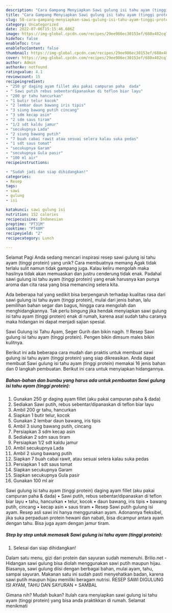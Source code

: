 ```yaml
---
description: "Cara Gampang Menyiapkan Sawi gulung isi tahu ayam (tinggi protein) yang Enak, Lezat"
title: "Cara Gampang Menyiapkan Sawi gulung isi tahu ayam (tinggi protein) yang Enak, Lezat"
slug: 58-cara-gampang-menyiapkan-sawi-gulung-isi-tahu-ayam-tinggi-protein-yang-enak-lezat
category: Uncategorized
date: 2022-07-06T15:15:46.606Z
image: https://img-global.cpcdn.com/recipes/29ee986ec30153ef/680x482cq70/sawi-gulung-isi-tahu-ayam-tinggi-protein-foto-resep-utama.jpg
hideToc: false
enableToc: true
enableTocContent: false
thumbnail: https://img-global.cpcdn.com/recipes/29ee986ec30153ef/680x482cq70/sawi-gulung-isi-tahu-ayam-tinggi-protein-foto-resep-utama.jpg
cover: https://img-global.cpcdn.com/recipes/29ee986ec30153ef/680x482cq70/sawi-gulung-isi-tahu-ayam-tinggi-protein-foto-resep-utama.jpg
author: Admin
authorAv: notfound
ratingvalue: 4.1
reviewcount: 15
recipeingredient:
- "250 gr daging ayam fillet aku pakai campuran paha  dada"
- " Sawi putih rebus sebentardipanaskan di teflon biar layu"
- "200 gr tahu hancurkan"
- "1 butir telur kocok"
- "2 lembar daun bawang iris tipis"
- "3 siung bawang putih cincang"
- "3 sdm kecap asin"
- "2 sdm saus tiram"
- "1/2 sdt kaldu jamur"
- "secukupnya Lada"
- "2 siung bawang putih"
- "7 buah cabai rawit atau sesuai selera kalau suka pedas"
- "1 sdt saus tomat"
- "secukupnya Garam"
- "secukupnya Gula pasir"
- "100 ml air"
recipeinstructions:

- "Sudah jadi dan siap dihidangkan!"
categories:
- Resep
tags:
- sawi
- gulung
- isi

katakunci: sawi gulung isi 
nutrition: 152 calories
recipecuisine: Indonesian
preptime: "PT31M"
cooktime: "PT48M"
recipeyield: "2"
recipecategory: Lunch

---
```



Selamat Pagi Anda sedang mencari inspirasi resep sawi gulung isi tahu ayam (tinggi protein) yang unik? Cara membuatnya memang Agak tidak terlalu sulit namun tidak gampang juga. Kalau keliru mengolah maka hasilnya tidak akan memuaskan dan justru cenderung tidak enak. Padahal sawi gulung isi tahu ayam (tinggi protein) yang enak harusnya kan punya aroma dan cita rasa yang bisa memancing selera kita.


Ada beberapa hal yang sedikit bisa berpengaruh terhadap kualitas rasa dari sawi gulung isi tahu ayam (tinggi protein), mulai dari jenis bahan, lalu pemilihan bahan segar dan bagus, hingga cara mengolah dan menghidangkannya. Tak perlu bingung jika hendak menyiapkan sawi gulung isi tahu ayam (tinggi protein) enak di rumah, karena asal sudah tahu caranya maka hidangan ini dapat menjadi sajian spesial.

Sawi Gulung isi Tahu Ayam, Seger Gurih dan bikin nagih. !! Resep Sawi gulung isi tahu ayam (tinggi protein). Pengen bikin dimsum males bikin kulitnya.


Berikut ini ada beberapa cara mudah dan praktis untuk membuat sawi gulung isi tahu ayam (tinggi protein) yang siap dikreasikan. Anda dapat membuat Sawi gulung isi tahu ayam (tinggi protein) memakai 16 jenis bahan dan 0 langkah pembuatan. Berikut ini cara untuk menyiapkan hidangannya.

<!--inarticleads1-->

##### Bahan-bahan dan bumbu yang harus ada untuk pembuatan Sawi gulung isi tahu ayam (tinggi protein):

1. Gunakan 250 gr daging ayam fillet (aku pakai campuran paha &amp; dada)
1. Sediakan  Sawi putih, rebus sebentar/dipanaskan di teflon biar layu
1. Ambil 200 gr tahu, hancurkan
1. Siapkan 1 butir telur, kocok
1. Gunakan 2 lembar daun bawang, iris tipis
1. Ambil 3 siung bawang putih, cincang
1. Persiapkan 3 sdm kecap asin
1. Sediakan 2 sdm saus tiram
1. Persiapkan 1/2 sdt kaldu jamur
1. Ambil secukupnya Lada
1. Ambil 2 siung bawang putih
1. Siapkan 7 buah cabai rawit, atau sesuai selera kalau suka pedas
1. Persiapkan 1 sdt saus tomat
1. Siapkan secukupnya Garam
1. Siapkan secukupnya Gula pasir
1. Gunakan 100 ml air


Sawi gulung isi tahu ayam (tinggi protein) daging ayam fillet (aku pakai campuran paha &amp; dada) • Sawi putih, rebus sebentar/dipanaskan di teflon biar layu • tahu, hancurkan • telur, kocok • daun bawang, iris tipis • bawang putih, cincang • kecap asin • saus tiram • Resep Sawi putih gulung isi ayam. Resep asli sawi ini hanya menggunakan ayam. Adonannya fleksibel, jika suka perpaduan protein hewani dan nabati, bisa dicampur antara ayam dengan tahu. Bisa juga ayam dengan jamur tiram. 

<!--inarticleads2-->

##### Step by step untuk memasak Sawi gulung isi tahu ayam (tinggi protein):


1. Selesai dan siap dihidangkan!

Dalam satu menu, gizi dari protein dan sayuran sudah memenuhi. Brilio.net - Hidangan sawi gulung bisa diolah menggunakan sawi putih maupun hijau. Biasanya, sawi gulung diisi dengan berbagai bahan, mulai ayam, tahu, sampai sayuran. Makanan satu ini sudah pasti menyehatkan badan, karena sawi putih maupun hijau memiliki beragam nutrisi. RESEP SAWI DIGULUNG ISI AYAM, TAHU DAN SAYURAN + SAMBAL 

Gimana nih? Mudah bukan? Itulah cara menyiapkan sawi gulung isi tahu ayam (tinggi protein) yang bisa anda praktikkan di rumah. Selamat menikmati
